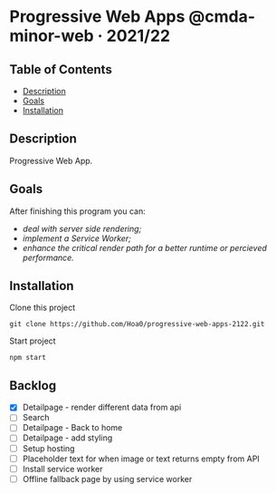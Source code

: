 # Progressive Web Apps @cmda-minor-web · 2021/22

## Table of Contents

- [Description](#description)
- [Goals](#goals)
- [Installation](#Installation)

## Description

Progressive Web App.

## Goals

After finishing this program you can:

- _deal with server side rendering;_
- _implement a Service Worker;_
- _enhance the critical render path for a better runtime or percieved performance._

## Installation

Clone this project

```commandline
git clone https://github.com/Hoa0/progressive-web-apps-2122.git
```

Start project

```commandline
npm start
```

## Backlog

- [x] Detailpage - render different data from api
- [ ] Search
- [ ] Detailpage - Back to home
- [ ] Detailpage - add styling
- [ ] Setup hosting
- [ ] Placeholder text for when image or text returns empty from API
- [ ] Install service worker
- [ ] Offline fallback page by using service worker
